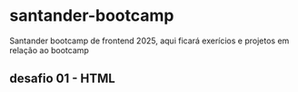 # santander-bootcamp
Santander bootcamp de frontend 2025, aqui ficará exerícios e projetos em relação ao bootcamp

## desafio 01 - HTML 


